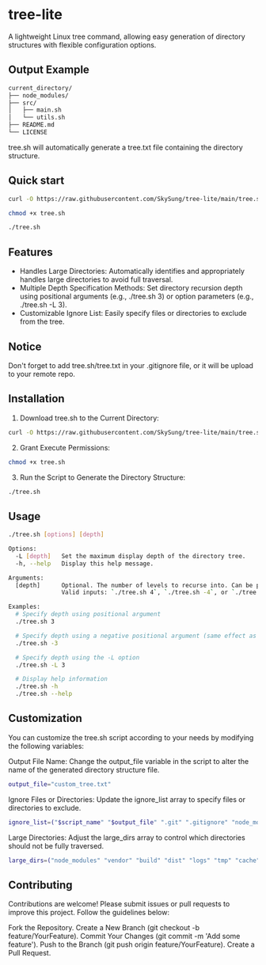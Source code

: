 # tree-lite
A lightweight Linux tree command, allowing easy generation of directory structures with flexible configuration options.

## Output Example

```bash
current_directory/
├── node_modules/
├── src/
│   ├── main.sh
│   └── utils.sh
├── README.md
└── LICENSE
```
tree.sh will automatically generate a tree.txt file containing the directory structure.

## Quick start

```bash
curl -O https://raw.githubusercontent.com/SkySung/tree-lite/main/tree.sh

chmod +x tree.sh

./tree.sh
```
## Features
+ Handles Large Directories: Automatically identifies and appropriately handles large directories to avoid full traversal.
+ Multiple Depth Specification Methods: Set directory recursion depth using positional arguments (e.g., ./tree.sh 3) or option parameters (e.g., ./tree.sh -L 3).
+ Customizable Ignore List: Easily specify files or directories to exclude from the tree.

## Notice
Don't forget to add tree.sh/tree.txt in your .gitignore file, or it will be upload to your remote repo.

## Installation
1. Download tree.sh to the Current Directory:

```bash
curl -O https://raw.githubusercontent.com/SkySung/tree-lite/main/tree.sh
```
2. Grant Execute Permissions:

```bash
chmod +x tree.sh
```
3. Run the Script to Generate the Directory Structure:
```bash
./tree.sh
```

## Usage
```bash
./tree.sh [options] [depth]

Options:
  -L [depth]   Set the maximum display depth of the directory tree.
  -h, --help   Display this help message.

Arguments:
  [depth]      Optional. The number of levels to recurse into. Can be prefixed with a '-' (e.g., -3). Default is 3 if not provided.
               Valid inputs: `./tree.sh 4`, `./tree.sh -4`, or `./tree.sh -L 4` for 4 levels of recursion.

Examples:
  # Specify depth using positional argument
  ./tree.sh 3

  # Specify depth using a negative positional argument (same effect as above)
  ./tree.sh -3

  # Specify depth using the -L option
  ./tree.sh -L 3

  # Display help information
  ./tree.sh -h
  ./tree.sh --help
```
## Customization

You can customize the tree.sh script according to your needs by modifying the following variables:

Output File Name:
Change the output_file variable in the script to alter the name of the generated directory structure file.
```bash
output_file="custom_tree.txt"
```

Ignore Files or Directories:
Update the ignore_list array to specify files or directories to exclude.
```bash
ignore_list=("$script_name" "$output_file" ".git" ".gitignore" "node_modules")
```

Large Directories:
Adjust the large_dirs array to control which directories should not be fully traversed.
```bash
large_dirs=("node_modules" "vendor" "build" "dist" "logs" "tmp" "cache" "__pycache__" "media" "uploads" "data" "datasets")
```

## Contributing
Contributions are welcome! Please submit issues or pull requests to improve this project. Follow the guidelines below:

Fork the Repository.
Create a New Branch (git checkout -b feature/YourFeature).
Commit Your Changes (git commit -m 'Add some feature').
Push to the Branch (git push origin feature/YourFeature).
Create a Pull Request.
